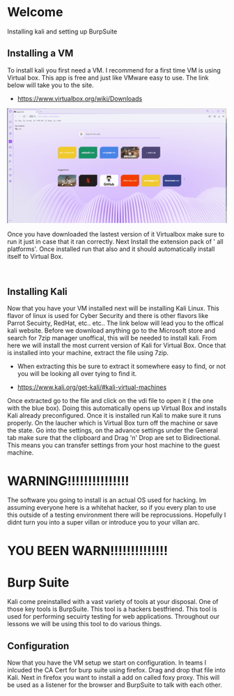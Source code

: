 # Welcome
Installing kali and setting up BurpSuite

## Installing a VM

To install kali you first need a VM. I recommend for a first time VM is using Virtual box. This app is free and just like VMware easy to use. The link below will take you to the site.

 - https://www.virtualbox.org/wiki/Downloads
 
 <img src="Virtual Box.gif" width="600">
 
 Once you have downloaded the lastest version of it Virtualbox make sure to run it just in case that it ran correctly. Next Install the extension pack of ' all platforms'. Once installed run that also and it should automatically install itself to Virtual Box.
 
 <img src="" width="600">

 
 ## Installing Kali
 
 Now that you have your VM installed next will be installing Kali Linux. This flavor of linux is used for Cyber Security and there is other flavors like Parrot Secuirty, RedHat, etc.. etc.. The link below will lead you to the offical kali website. Before we download anything go to the Microsoft store and search for 7zip manager unoffical, this will be needed to install kali. From here we will install the most current version of Kali for Virtual Box. Once that is installed into your machine, extract the file using 7zip.
 
 - When extracting this be sure to extract it somewhere easy to find, or not you will be looking all over tying to find it. 
 
  - https://www.kali.org/get-kali/#kali-virtual-machines
 
 Once extracted go to the file and click on the vdi file to open it ( the one with the blue box). Doing this automatically opens up Virtual Box and installs Kali already preconfigured. Once it is installed run Kali to make sure it runs properly. On the laucher which is Virtual Box  turn off the machine or save the state. Go into the settings, on the advance settings under the General tab make sure that the clipboard and Drag 'n' Drop are set to Bidirectional. This means you can transfer settings from your host machine to the guest machine. 
 
 # WARNING!!!!!!!!!!!!!!!
 
 The software you going to install is an actual OS used for hacking. Im assuming everyone here is a whitehat hacker, so if you every plan to use this outside of a testing environment there will be reprocussions. Hopefully I didnt turn you into a super villan or introduce you to your villan arc. 

# YOU BEEN WARN!!!!!!!!!!!!!!

# Burp Suite

Kali come preinstalled with a vast variety of tools at your disposal. One of those key tools is BurpSuite. This tool is a hackers bestfriend. This tool is used for performing secuirty testing for web applications. Throughout our lessons we will be using this tool to do various things.

## Configuration

Now that you have the VM setup we start on configuration. In teams I inlcuded the CA Cert for burp suite using firefox. Drag and drop that file into Kali. Next in firefox you want to install a add on called foxy proxy. This will be used as a listener for the browser and BurpSuite to talk with each other.

